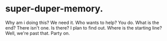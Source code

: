 # super-duper-memory. 
Why am i doing this? We need it.
Who wants to help? You do.
What is the end? There isn't one. Is there? I plan to find out.
Where is the starting line? Well, we're past that. Party on.
